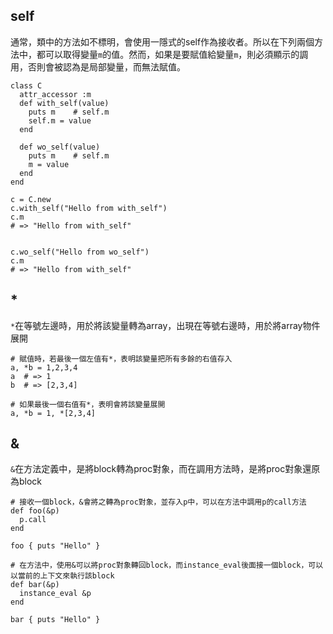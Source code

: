 ## self

通常，類中的方法如不標明，會使用一隱式的self作為接收者。所以在下列兩個方法中，都可以取得變量`m`的值。然而，如果是要賦值給變量`m`，則必須顯示的調用，否則會被認為是局部變量，而無法賦值。

```
class C
  attr_accessor :m
  def with_self(value)
    puts m    # self.m
    self.m = value
  end

  def wo_self(value)
    puts m    # self.m
    m = value
  end
end

c = C.new
c.with_self("Hello from with_self")
c.m
# => "Hello from with_self"


c.wo_self("Hello from wo_self")
c.m
# => "Hello from with_self"

```



## *

`*`在等號左邊時，用於將該變量轉為array，出現在等號右邊時，用於將array物件展開

```
# 賦值時，若最後一個左值有*，表明該變量把所有多餘的右值存入
a, *b = 1,2,3,4
a  # => 1
b  # => [2,3,4]

# 如果最後一個右值有*，表明會將該變量展開
a, *b = 1, *[2,3,4]
```


## &

`&`在方法定義中，是將block轉為proc對象，而在調用方法時，是將proc對象還原為block

```
# 接收一個block，&會將之轉為proc對象，並存入p中，可以在方法中調用p的call方法
def foo(&p)
  p.call
end

foo { puts "Hello" }

# 在方法中，使用&可以將proc對象轉回block，而instance_eval後面接一個block，可以以當前的上下文來執行該block
def bar(&p)
  instance_eval &p
end

bar { puts "Hello" }
```


